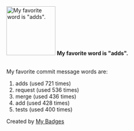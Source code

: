 <img src="https://my-badges.github.io/my-badges/favorite-word.png" alt="My favorite word is &quot;adds&quot;." title="My favorite word is &quot;adds&quot;." width="128">
<strong>My favorite word is &quot;adds&quot;.</strong>
<br><br>

My favorite commit message words are:

1. adds (used 721 times)
2. request (used 536 times)
3. merge (used 436 times)
4. add (used 428 times)
5. tests (used 400 times)


Created by <a href="https://github.com/my-badges/my-badges">My Badges</a>